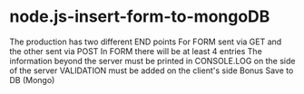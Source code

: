 # node.js-insert-form-to-mongoDB
The production has two different END points  For FORM sent via GET and the other sent via POST  In FORM there will be at least 4 entries The information beyond the server must be printed in CONSOLE.LOG on the side of the server  VALIDATION must be added on the client's side  Bonus Save to DB (Mongo)
